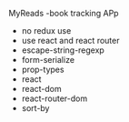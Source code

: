MyReads -book tracking APp

- no redux use
- use react and react router
- escape-string-regexp
- form-serialize
- prop-types
- react
- react-dom
- react-router-dom
- sort-by
